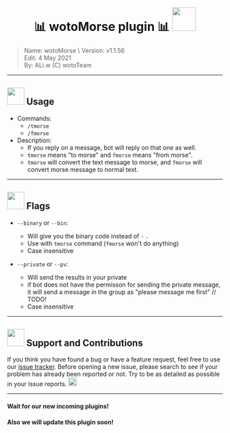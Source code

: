 <!--
	Rudeus Telegram Bot Project
	Copyright (C) 2021 wotoTeam, ALiwoto
	This file is subject to the terms and conditions defined in
	file 'LICENSE', which is part of the source code.
-->

# <h1 align="middle">📊 wotoMorse plugin 📊 <img src="https://raw.githubusercontent.com/aliwoto/aliwoto/main/resources/kyubey.gif" width="55px">
> Name:		wotoMorse			\ 
> Version:	v1.1.56				\
> Edit:		4 May 2021			\
> By:		ALi.w (C) wotoTeam	

</h1>

<hr/>

## <img src="https://raw.githubusercontent.com/aliwoto/aliwoto/main/resources/soulgem-homura.gif" width="40px"> Usage
* Commands:
  - `/tmorse` 
  - `/fmorse`
* Description:
  * If you reply on a message, bot will reply on that one as well.
  * `tmorse` means "to morse" and `fmorse` means "from morse".
  * `tmorse` will convert the text message to morse, and `fmorse` will convert morse message to normal text.

<hr/>

## <img src="https://raw.githubusercontent.com/aliwoto/aliwoto/main/resources/soulgem-madoka.gif" width="40px"> Flags

 * `--binary` or `--bin`:
   * Will give you the binary code instead of `-` `.`
   * Use with `tmorse` command (`fmorse` won't do anything)
   * Case insensitive

 * `--private` or `--pv`:
   * Will send the results in your private
   * if bot does not have the permisson for sending the private message, it will send a message in the group as "please message me first" // TODO!
   * Case insensitive

<hr/>

## <img src="https://raw.githubusercontent.com/aliwoto/aliwoto/main/resources/soulgem-kyoko.gif" width="40px"> Support and Contributions

If you think you have found a bug or have a feature request, feel free to use our [issue tracker](https://github.com/Araragi10/SAO_k3/issues). Before opening a new issue, please search to see if your problem has already been reported or not.  Try to be as detailed as possible in your issue reports. <img src="https://raw.githubusercontent.com/aliwoto/aliwoto/main/resources/roxy_nod01.png" width="20px">

<hr/>

#### Wait for our new incoming plugins!
#### Also we will update this plugin soon!